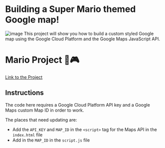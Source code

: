 # Building a Super Mario themed Google map!

![image](https://github.com/ASISHGOUDA/Mario-project/assets/94213250/a3a63a68-b72d-4029-a3f7-4406db1252ac)
This project will show you how to build a custom styled Google map using the Google Cloud Platform and the Google Maps JavaScript API.

# Mario Project 🚗🎮

[Link to the Project](https://asishgouda.github.io/Mario-project/)


## Instructions

The code here requires a Google Cloud Platform API key and a Google Maps custom Map ID in order to work.

The places that need updating are:

- Add the `API_KEY` and `MAP_ID` in the `<script>` tag for the Maps API in the `index.html` file
- Add in the `MAP_ID` in the `script.js` file
